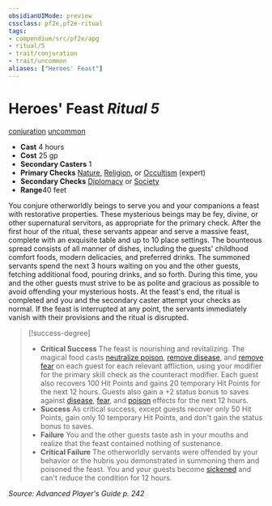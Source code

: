```yaml
---
obsidianUIMode: preview
cssclass: pf2e,pf2e-ritual
tags:
- compendium/src/pf2e/apg
- ritual/5
- trait/conjuration
- trait/uncommon
aliases: ["Heroes' Feast"]
---
```

# Heroes' Feast *Ritual 5*  
[conjuration](../../../rules/traits/conjuration.md)  [uncommon](../../../rules/traits/uncommon.md)  

- **Cast** 4 hours
- **Cost** 25 gp
- **Secondary Casters** 1
- **Primary Checks** [Nature](../../skills.md#Nature), [Religion](../../skills.md#Religion), or [Occultism](../../skills.md#Occultism) (expert)
- **Secondary Checks** [Diplomacy](../../skills.md#Diplomacy) or [Society](../../skills.md#Society)
- **Range**40 feet

You conjure otherworldly beings to serve you and your companions a feast with restorative properties. These mysterious beings may be fey, divine, or other supernatural servitors, as appropriate for the primary check. After the first hour of the ritual, these servants appear and serve a massive feast, complete with an exquisite table and up to 10 place settings. The bounteous spread consists of all manner of dishes, including the guests' childhood comfort foods, modern delicacies, and preferred drinks. The summoned servants spend the next 3 hours waiting on you and the other guests, fetching additional food, pouring drinks, and so forth. During this time, you and the other guests must strive to be as polite and gracious as possible to avoid offending your mysterious hosts. At the feast's end, the ritual is completed and you and the secondary caster attempt your checks as normal. If the feast is interrupted at any point, the servants immediately vanish with their provisions and the ritual is disrupted.

> [!success-degree] 
> - **Critical Success** The feast is nourishing and revitalizing. The magical food casts [neutralize poison](../neutralize-poison.md), [remove disease](../remove-disease.md), and [remove fear](../remove-fear.md) on each guest for each relevant affliction, using your modifier for the primary skill check as the counteract modifier. Each guest also recovers 100 Hit Points and gains 20 temporary Hit Points for the next 12 hours. Guests also gain a +2 status bonus to saves against [disease](../../../rules/traits/disease.md), [fear](../../../rules/traits/fear.md), and [poison](../../../rules/traits/poison.md) effects for the next 12 hours.
> - **Success** As critical success, except guests recover only 50 Hit Points, gain only 10 temporary Hit Points, and don't gain the status bonus to saves.
> - **Failure** You and the other guests taste ash in your mouths and realize that the feast contained nothing of sustenance.
> - **Critical Failure** The otherworldly servants were offended by your behavior or the hubris you demonstrated in summoning them and poisoned the feast. You and your guests become [sickened](../../../rules/conditions.md#Sickened) and can't reduce the condition for 12 hours.

*Source: Advanced Player's Guide p. 242*